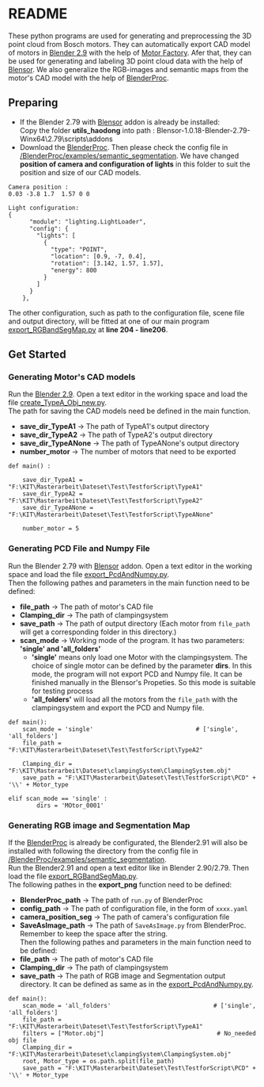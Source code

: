 # README  
These python programs are used for generating and preprocessing the 3D point cloud from Bosch motors. They can automatically export CAD model of motors in [Blender 2.9](https://www.blender.org/download/releases/2-90/) with the help of [Motor Factory](https://github.com/cold-soda-jay/blenderMotorFactory).
Afer that, they can be used for generating and labeling 3D point cloud data with the help of [Blensor](https://www.blensor.org/). We also generalize the RGB-images and semantic maps from the motor's CAD model with the help of [BlenderProc](https://github.com/DLR-RM/BlenderProc).   

## Preparing  
- If the Blender 2.79 with [Blensor](https://www.blensor.org/) addon is already be installed:  
Copy the folder **utils_haodong** into path : Blensor-1.0.18-Blender-2.79-Winx64\2.79\scripts\addons  
- Download the [BlenderProc](https://github.com/DLR-RM/BlenderProc). Then please check the config file in [/BlenderProc/examples/semantic_segmentation](https://github.com/DLR-RM/BlenderProc/blob/main/examples/semantic_segmentation/config.yaml). We have changed **position of camera and configuration of lights** in this folder to suit the position and size of our CAD models.  
```
Camera position :
0.03 -3.8 1.7  1.57 0 0 
```  
```
Light configuration:
{
      "module": "lighting.LightLoader",
      "config": {
        "lights": [
          {
            "type": "POINT",
            "location": [0.9, -7, 0.4],
            "rotation": [3.142, 1.57, 1.57],
            "energy": 800
          }
        ]
      }
    },
```  
The other configuration, such as path to the configuration file, scene file and output directory, will be fitted at one of our main program [export_RGBandSegMap.py](./export_RGBandSegMAP.py) at **line 204 - line206**. 

## Get Started  
### Generating Motor's CAD models  
Run the [Blender 2.9](https://www.blender.org/download/releases/2-90/). Open a text editor in the working space and load the file [create_TypeA_Obj_new.py](./create_TypeA_Obj_new.py).  
The path for saving the CAD models need be defined in the main function.
- **save_dir_TypeA1** -> The path of TypeA1's output directory  
- **save_dir_TypeA2** -> The path of TypeA2's output directory  
- **save_dir_TypeANone** -> The path of TypeANone's output directory  
- **number_motor** -> The number of motors that need to be exported  

```
def main() :

    save_dir_TypeA1 = "F:\KIT\Masterarbeit\Dateset\Test\TestforScript\TypeA1"
    save_dir_TypeA2 = "F:\KIT\Masterarbeit\Dateset\Test\TestforScript\TypeA2"
    save_dir_TypeANone = "F:\KIT\Masterarbeit\Dateset\Test\TestforScript\TypeANone"
    
    number_motor = 5
```

### Generating PCD File and Numpy File  
Run the Blender 2.79 with [Blensor](https://www.blensor.org/) addon. Open a text editor in the working space and load the file [export_PcdAndNumpy.py](./export_PcdAndNumpy.py).  
Then the following pathes and parameters in the main function need to be defined:  
- **file_path** -> The path of motor's CAD file  
- **Clamping_dir** -> The path of clampingsystem   
- **save_path** -> The path of output directory (Each motor from `file_path` will get a corresponding folder in this directory.)  
- **scan_mode** -> Working mode of the program. It has two parameters: **'single' and 'all_folders'**  
  - **'single'** means only load one Motor with the clampingsystem. The choice of single motor can be defined by the parameter **dirs**. In this mode, the program will not             export PCD and Numpy file. It can be finished manually in the Blensor's Propeties. So this mode is suitable for testing process  
  - **'all_folders'** will load all the motors from the `file_path` with the clampingsystem and export the PCD and Numpy file.  

```
def main():
    scan_mode = 'single'                             # ['single', 'all_folders']
    file_path = "F:\KIT\Masterarbeit\Dateset\Test\TestforScript\TypeA2"
 
    Clamping_dir = "F:\KIT\Masterarbeit\Dateset\clampingSystem\ClampingSystem.obj"
    save_path = "F:\KIT\Masterarbeit\Dateset\Test\TestforScript\PCD" + '\\' + Motor_type
``` 
```
elif scan_mode == 'single' :
        dirs = 'MOtor_0001'
```  
### Generating RGB image and Segmentation Map  
If the [BlenderProc](https://github.com/DLR-RM/BlenderProc) is already be configurated, the Blender2.91 will also be installed with following the directory from the config file in [/BlenderProc/examples/semantic_segmentation](https://github.com/DLR-RM/BlenderProc/blob/main/examples/semantic_segmentation/config.yaml).  
Run the Blender2.91 and open a text editor like in Blender 2.90/2.79. Then load the file [export_RGBandSegMap.py](./export_RGBandSegMap.py).  
The following pathes in the **export_png** function need to be defined:  
- **BlenderProc_path** -> The path of `run.py` of BlenderProc  
- **config_path** -> The path of configuration file, in the form of `xxxx.yaml`
- **camera_position_seg** -> The path of camera's configuration file  
- **SaveAsImage_path** -> The path of `SaveAsImage.py` from BlenderProc.  
Remember to keep the space after the string.  
Then the following pathes and parameters in the main function need to be defined:  
- **file_path** -> The path of motor's CAD file  
- **Clamping_dir** -> The path of clampingsystem  
- **save_path** -> The path of RGB image and Segmentation output directory. It can be defined as same as in the [export_PcdAndNumpy.py](./export_PcdAndNumpy.py).  
```
def main():
    scan_mode = 'all_folders'                             # ['single', 'all_folders']
    file_path = "F:\KIT\Masterarbeit\Dateset\Test\TestforScript\TypeA1"
    filters = ["Motor.obj"]                                # No_needed obj file
    Clamping_dir = "F:\KIT\Masterarbeit\Dateset\clampingSystem\ClampingSystem.obj"
    root, Motor_type = os.path.split(file_path)
    save_path = "F:\KIT\Masterarbeit\Dateset\Test\TestforScript\PCD" + '\\' + Motor_type
```
